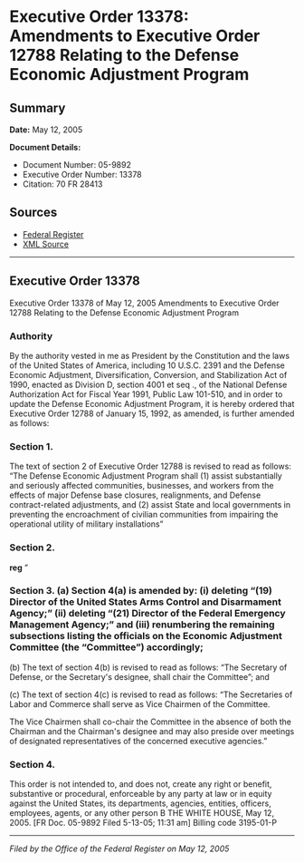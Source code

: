 # Executive Order 13378: Amendments to Executive Order 12788 Relating to the Defense Economic Adjustment Program

## Summary

**Date:** May 12, 2005

**Document Details:**
- Document Number: 05-9892
- Executive Order Number: 13378
- Citation: 70 FR 28413

## Sources
- [Federal Register](https://www.federalregister.gov/documents/2005/05/17/05-9892/amendments-to-executive-order-12788-relating-to-the-defense-economic-adjustment-program)
- [XML Source](https://www.federalregister.gov/documents/full_text/xml/2005/05/17/05-9892.xml)

---

## Executive Order 13378

Executive Order 13378 of May 12, 2005
Amendments to Executive Order 12788 Relating to the Defense Economic Adjustment Program
### Authority

By the authority vested in me as President by the Constitution and the laws of the United States of America, including 10 U.S.C. 2391 and the Defense Economic Adjustment, Diversification, Conversion, and Stabilization Act of 1990, enacted as Division D, section 4001 
et seq
., of the National Defense Authorization Act for Fiscal Year 1991, Public Law 101-510, and in order to update the Defense Economic Adjustment Program, it is hereby ordered that Executive Order 12788 of January 15, 1992, as amended, is further amended as follows:
### Section 1.

The text of section 2 of Executive Order 12788 is revised to read as follows: “The Defense Economic Adjustment Program shall (1) assist substantially and seriously affected communities, businesses, and workers from the effects of major Defense base closures, realignments, and Defense contract-related adjustments, and (2) assist State and local governments in preventing the encroachment of civilian communities from impairing the operational utility of military installations”
### Section 2.

**reg**
”
### Section 3. (a) Section 4(a) is amended by: (i) deleting “(19) Director of the United States Arms Control and Disarmament Agency;” (ii) deleting “(21) Director of the Federal Emergency Management Agency;” and (iii) renumbering the remaining subsections listing the officials on the Economic Adjustment Committee (the “Committee”) accordingly;

(b) The text of section 4(b) is revised to read as follows: “The Secretary of Defense, or the Secretary's designee, shall chair the Committee”; and

(c) The text of section 4(c) is revised to read as follows: “The Secretaries of Labor and Commerce shall serve as Vice Chairmen of the Committee.

The Vice Chairmen shall co-chair the Committee in the absence of both the Chairman and the Chairman's designee and may also preside over meetings of designated representatives of the concerned executive agencies.”
### Section 4.

This order is not intended to, and does not, create any right or benefit, substantive or procedural, enforceable by any party at law or in 
equity against the United States, its departments, agencies, entities, officers, employees, agents, or any other person
B
THE WHITE HOUSE,
May 12, 2005.
[FR Doc. 05-9892
Filed 5-13-05; 11:31 am]
Billing code 3195-01-P

---

*Filed by the Office of the Federal Register on May 12, 2005*
